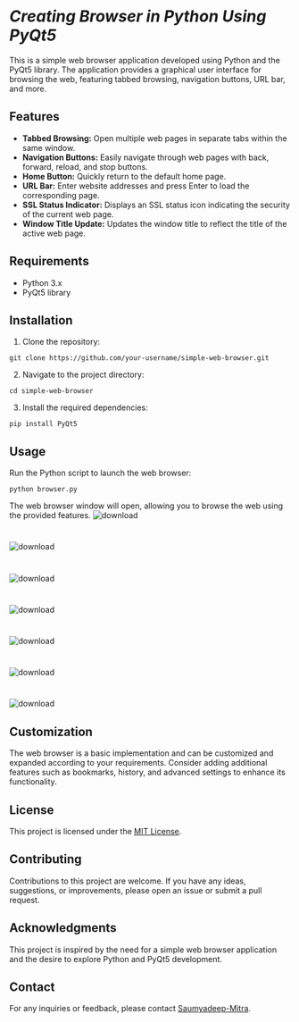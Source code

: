 # ***Creating Browser in Python Using PyQt5***

This is a simple web browser application developed using Python and the PyQt5 library. The application provides a graphical user interface for browsing the web, featuring tabbed browsing, navigation buttons, URL bar, and more.

## Features

- **Tabbed Browsing:** Open multiple web pages in separate tabs within the same window.
- **Navigation Buttons:** Easily navigate through web pages with back, forward, reload, and stop buttons.
- **Home Button:** Quickly return to the default home page.
- **URL Bar:** Enter website addresses and press Enter to load the corresponding page.
- **SSL Status Indicator:** Displays an SSL status icon indicating the security of the current web page.
- **Window Title Update:** Updates the window title to reflect the title of the active web page.

## Requirements

- Python 3.x
- PyQt5 library

## Installation

1. Clone the repository:
```
git clone https://github.com/your-username/simple-web-browser.git
```
2. Navigate to the project directory:

```
cd simple-web-browser
```
3. Install the required dependencies:
```
pip install PyQt5
```
## Usage

Run the Python script to launch the web browser:
```
python browser.py
```

The web browser window will open, allowing you to browse the web using the provided features.
![download](https://user-images.githubusercontent.com/100332918/188311562-585a0e97-e4af-459a-b500-740161bd5c9e.jpg)
#
#
![download](https://user-images.githubusercontent.com/100332918/188311612-45bdd3e6-4841-4f6b-a01b-fa6a2658a818.jpg)
#
#
![download](https://user-images.githubusercontent.com/100332918/188311617-1826c47d-e7d0-4c38-9101-b80924093b1f.jpg)
#
#
![download](https://user-images.githubusercontent.com/100332918/188311622-5c5c0c78-3b25-4f70-8e33-1a0b3c367c86.jpg)
#
#
![download](https://user-images.githubusercontent.com/100332918/188311627-23322cf1-4a23-48e1-ab8e-d90b1b618f7f.jpg)
#
#
![download](https://user-images.githubusercontent.com/100332918/188311631-e726951c-d0a2-4fb9-959d-b49cbfdd7d4a.jpg)
#
#
![download](https://user-images.githubusercontent.com/100332918/188311635-8694cd28-4141-4e3d-b22b-220753ed7363.jpg)

## Customization

The web browser is a basic implementation and can be customized and expanded according to your requirements. Consider adding additional features such as bookmarks, history, and advanced settings to enhance its functionality.

## License

This project is licensed under the [MIT License](LICENSE).

## Contributing

Contributions to this project are welcome. If you have any ideas, suggestions, or improvements, please open an issue or submit a pull request.

## Acknowledgments

This project is inspired by the need for a simple web browser application and the desire to explore Python and PyQt5 development.

## Contact

For any inquiries or feedback, please contact [Saumyadeep-Mitra](mailto:saumyadeep.1221@gmail.com).




